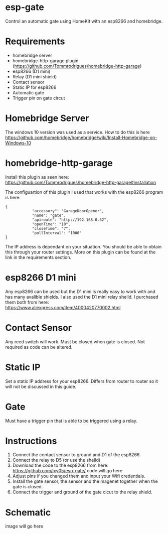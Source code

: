 # esp-gate
Control an automatic gate using HomeKit with an esp8266 and homebridge. 

# Requirements 
- homebridge server
- homebridge-http-garage plugin (https://github.com/Tommrodrigues/homebridge-http-garage)
- esp8266 (D1 mini)
- Relay (D1 mini shield) 
- Contact sensor
- Static IP for esp8266
- Automatic gate
- Trigger pin on gate circut 

# Homebridge Server
The windows 10 version was used as a service. How to do this is here https://github.com/homebridge/homebridge/wiki/Install-Homebridge-on-Windows-10

# homebridge-http-garage
Install this plugin as seen here: https://github.com/Tommrodrigues/homebridge-http-garage#installation

The configuartion of this plugin I used that works with the esp8266 program is here:
```
{
            "accessory": "GarageDoorOpener",
            "name": "gate",
            "apiroute": "http://192.168.0.32",
            "openTime": "10",
            "closeTime": "7",
            "pollInterval": "1000"
}
```
The IP address is dependant on your situation. You should be able to obtain this through your router settings. More on this plugin can be found at the link in the requirements section.

# esp8266 D1 mini
Any esp8266 can be used but the D1 mini is really easy to work with and has many avalible shields. I also used the D1 mini relay sheild.
I purchased them both from here: https://www.aliexpress.com/item/4000420770002.html

# Contact Sensor
Any reed switch will work. Must be closed when gate is closed. Not required as code can be altered. 

# Static IP
 Set a static IP address for your esp8266. Differs from router to router so it will not be discussed in this guide. 
 
 # Gate
 Must have a trigger pin that is able to be triggered using a relay. 
 
 # Instructions
 1. Connect the contact sensor to ground and D1 of the esp8266.
 2. Connect the relay to D5 (or use the sheild)
 3. Download the code to the esp8266 from here: https://github.com/ixy05/esp-gate/ code will go here
 4. Adjust pins if you changed them and input your Wifi credentials. 
 5. Install the gate sensor, the sensor and the magenet together when the gate is closed. 
 6. Connect the trigger and ground of the gate cicut to the relay shield. 

# Schematic
image will go here
